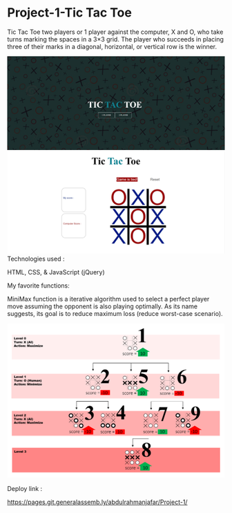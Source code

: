 # Project-1-Tic Tac Toe


Tic Tac Toe
 two players or 1 player against the computer, X and O, who take turns marking the spaces in a 3×3 grid. The player who succeeds in placing three of their marks in a diagonal, horizontal, or vertical row is the winner.

![index](./image/index.png)
![1_PLAYER_interface](./image/1_player.png)
Technologies used :

HTML, CSS, & JavaScript (jQuery)

My favorite functions:

MiniMax function is a iterative algorithm used to select a perfect player move assuming the opponent is also playing optimally. As its name suggests, its goal is to reduce maximum loss (reduce worst-case scenario).

![MiniMax_Function](./image/minimax.png)




Deploy link :

https://pages.git.generalassemb.ly/abdulrahmanjafar/Project-1/
